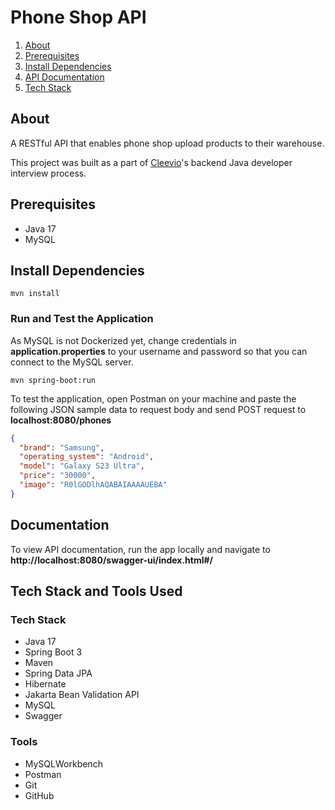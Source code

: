 # Phone Shop API

1. [About](#about)
2. [Prerequisites](#prerequisites)
3. [Install Dependencies](#dependencies)
4. [API Documentation](#documentation)
5. [Tech Stack](#techstack)

## About<a name="about"></a>

A RESTful API that enables phone shop upload products to their warehouse.

This project was built as a part of [Cleevio](https://www.cleevio.com/)'s backend Java developer interview process. 

## Prerequisites<a name="prerequisites"></a>
* Java 17
* MySQL

## Install Dependencies<a name="dependencies"></a>
```shell
mvn install
```

### Run and Test the Application
As MySQL is not Dockerized yet, change credentials in **application.properties** to your username and password so that you can connect to the MySQL server.

```shell
mvn spring-boot:run
```

To test the application, open Postman on your machine and paste the following JSON sample data to request body and send POST request to **localhost:8080/phones**
```json
{
  "brand": "Samsung",
  "operating_system": "Android",
  "model": "Galaxy S23 Ultra",
  "price": "30000",
  "image": "R0lGODlhAQABAIAAAAUEBA"
}
```

## Documentation<a name="documentation"></a>
To view API documentation, run the app locally and navigate to **http://localhost:8080/swagger-ui/index.html#/**


## Tech Stack and Tools Used<a name="techstack"></a>
### Tech Stack
* Java 17
* Spring Boot 3
* Maven
* Spring Data JPA
* Hibernate
* Jakarta Bean Validation API
* MySQL
* Swagger

### Tools
* MySQLWorkbench
* Postman
* Git
* GitHub

